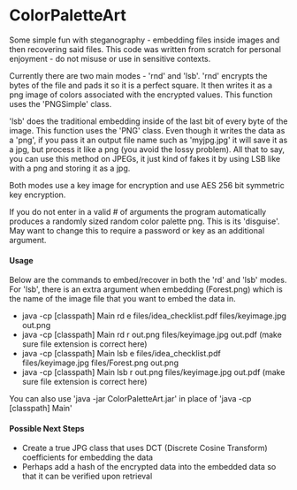 # ColorPaletteArt

Some simple fun with steganography - embedding files inside images and then recovering said files. This code was written from scratch for personal enjoyment - do not misuse or use in sensitive contexts.  

Currently there are two main modes - 'rnd' and 'lsb'. 'rnd' encrypts the bytes of the file and pads it so it is a perfect square. It then writes it as a png image of colors associated with the encrypted values. This function uses the 'PNGSimple' class.

'lsb' does the traditional embedding inside of the last bit of every byte of the image. This function uses the 'PNG' class. 
Even though it writes the data as a 'png', if you pass it an output file name such as 'myjpg.jpg' it will save it as a jpg,
but process it like a png (you avoid the lossy problem). All that to say, you can use this method on JPEGs, it just kind of
fakes it by using LSB like with a png and storing it as a jpg. 

Both modes use a key image for encryption and use AES 256 bit symmetric key encryption. 

If you do not enter in a valid # of arguments the program automatically produces a randomly sized random color palette png. This is its 'disguise'. May want to change this to require a password or key as an additional argument.

#### Usage

Below are the commands to embed/recover in both the 'rd' and 'lsb' modes. For 'lsb', there is an extra argument when embedding (Forest.png) which is the name of the image file that you want to embed the data in.  

- java -cp [classpath] Main rd e files/idea_checklist.pdf files/keyimage.jpg out.png
- java -cp [classpath] Main rd r out.png files/keyimage.jpg out.pdf (make sure file extension is correct here)
- java -cp [classpath] Main lsb e files/idea_checklist.pdf files/keyimage.jpg files/Forest.png out.png
- java -cp [classpath] Main lsb r out.png files/keyimage.jpg out.pdf (make sure file extension is correct here)

You can also use 'java -jar ColorPaletteArt.jar' in place of 'java -cp [classpath] Main'

#### Possible Next Steps

- Create a true JPG class that uses DCT (Discrete Cosine Transform) coefficients for embedding the data
- Perhaps add a hash of the encrypted data into the embedded data so that it can be verified upon retrieval
